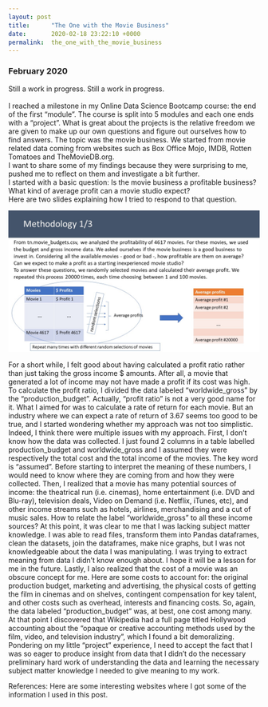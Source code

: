 ```yaml
---
layout: post
title:      "The One with the Movie Business"
date:       2020-02-18 23:22:10 +0000
permalink:  the_one_with_the_movie_business
---
```



### February 2020

Still a work in progress. Still a work in progress. <br><br>
I reached a milestone in my Online Data Science Bootcamp course: the end of the first “module”. The course is split into 5 modules and each one ends with a “project”. What is great about the projects is the relative freedom we are given to make up our own questions and figure out ourselves how to find answers. The topic was the movie business. We started from movie related data coming from websites such as Box Office Mojo, IMDB, Rotten Tomatoes and TheMovieDB.org.<br>
I want to share some of my findings because they were surprising to me, pushed me to reflect on them and investigate a bit further.<br>
I started with a basic question: Is the movie business a profitable business? What kind of average profit can a movie studio expect?<br>
Here are two slides explaining how I tried to respond to that question.<br>

![img](_posts/Images/profitability1of2.jpg)

For a short while, I felt good about having calculated a profit ratio rather than just taking the gross income $ amounts. After all, a movie that generated a lot of income may not have made a profit if its cost was high. To calculate the profit ratio, I divided the data labeled “worldwide_gross” by the “production_budget”. Actually, “profit ratio” is not a very good name for it. What I aimed for was to calculate a rate of return for each movie. But an industry where we can expect a rate of return of 3.67 seems too good to be true, and I started wondering whether my approach was not too simplistic.
Indeed, I think there were multiple issues with my approach.
First, I don’t know how the data was collected. I just found 2 columns in a table labelled production_budget and worldwide_gross and I assumed they were respectively the total cost and the total income of the movies. The key word is “assumed”. Before starting to interpret the meaning of these numbers, I would need to know where they are coming from and how they were collected.
Then, I realized that a movie has many potential sources of income: the theatrical run (i.e. cinemas), home entertainment (i.e. DVD and Blu-ray), television deals, Video on Demand (i.e. Netflix, iTunes, etc), and other income streams such as hotels, airlines, merchandising and a cut of music sales. How to relate the label “worldwide_gross” to all these income sources? At this point, it was clear to me that I was lacking subject matter knowledge. I was able to read files, transform them into Pandas dataframes, clean the datasets, join the dataframes, make nice graphs, but I was not knowledgeable about the data I was manipulating. I was trying to extract meaning from data I didn’t know enough about. I hope it will be a lesson for me in the future.
Lastly, I also realized that the cost of a movie was an obscure concept for me. Here are some costs to account for: the original production budget, marketing and advertising, the physical costs of getting the film in cinemas and on shelves, contingent compensation for key talent, and other costs such as overhead, interests and financing costs. So, again, the data labeled “production_budget” was, at best, one cost among many. At that point I discovered that Wikipedia had a full page titled Hollywood accounting about the “opaque or creative accounting methods used by the film, video, and television industry”, which I found a bit demoralizing.
Pondering on my little “project” experience, I need to accept the fact that I was so eager to produce insight from data that I didn’t do the necessary preliminary hard work of understanding the data and learning the necessary subject matter knowledge I needed to give meaning to my work.


References:
Here are some interesting websites where I got some of the information I used in this post.

